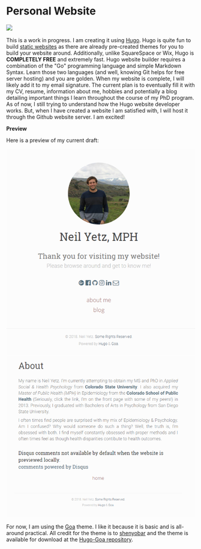 # Personal Website

![](https://giuliovdev.gallerycdn.vsassets.io/extensions/giuliovdev/hugo-extension/1.0.1/1522337432072/images/hugo-logo.png)

This is a work in progress. I am creating it using [Hugo](https://gohugo.io/). Hugo is quite fun to build [static websites](https://en.wikipedia.org/wiki/Static_web_page) as there are already pre-created themes for you to build your website around. Additionally, unlike SquareSpace or Wix, Hugo is **COMPLETELY FREE** and extremely fast. Hugo website builder requires a combination of the "Go" programming language and simple Markdown Syntax. Learn those two languages (and well, knowing Git helps for free server hosting) and you are golden.  When my website is complete, I will likely add it to my email signature. The current plan is to eventually fill it with my CV, resume, information about me, hobbies and potentially a blog detailing important things I learn throughout the course of my PhD program. As of now, I still trying to understand how the Hugo website developer works. But, when I have created a website I am satisfied with, I will host it through the Github website server. I am excited! 

**Preview**

Here is a preview of my current draft:

![](example.PNG)
![](about.PNG)

For now, I am using the [Goa](https://themes.gohugo.io/hugo-goa/) theme. I like it because it is basic and is all-around practical. All credit for the theme is to [shenyobar](https://github.com/shenoybr) and the theme is available for download at the [Hugo-Goa repository](https://github.com/shenoybr/hugo-goa).
